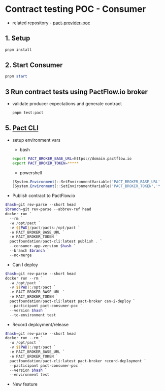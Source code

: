 # Contract testing POC - Consumer

- related repository - [pact-provider-poc](https://github.com/danrusu/pact-provider-poc)

## 1. Setup

```powershell
pnpm install
```

## 2. Start Consumer

```powershell
pnpm start
```

## 3 Run contract tests using PactFlow.io broker

- validate producer expectations and generate contract

  ```powershell
  pnpm test:pact
  ```

## 5. [Pact CLI](https://hub.docker.com/r/pactfoundation/pact-cli)

- setup environment vars

  - bash

  ```bash
  export PACT_BROKER_BASE_URL=https://domain.pactflow.io
  export PACT_BROKER_TOKEN=*****
  ```

  - powershell

  ```powershell
  [System.Environment]::SetEnvironmentVariable('PACT_BROKER_BASE_URL','https://domain.pactflow.io')
  [System.Environment]::SetEnvironmentVariable('PACT_BROKER_TOKEN','*****')
  ```

- Publish contract to PactFlow.io

```powershell
$hash=git rev-parse --short head
$branch=git rev-parse --abbrev-ref head
docker run `
  --rm `
  -w /opt/pact `
  -v ${PWD}/pact/pacts:/opt/pact `
  -e PACT_BROKER_BASE_URL `
  -e PACT_BROKER_TOKEN `
  pactfoundation/pact-cli:latest publish . `
  --consumer-app-version $hash `
  --branch $branch `
  --no-merge
```

- Can I deploy

```powershell
$hash=git rev-parse --short head
docker run --rm `
  -w /opt/pact `
  -v ${PWD}:/opt/pact `
  -e PACT_BROKER_BASE_URL `
  -e PACT_BROKER_TOKEN `
  pactfoundation/pact-cli:latest pact-broker can-i-deploy `
  --pacticipant pact-consumer-poc `
  --version $hash `
  --to-environment test
```

- Record deployment/release

```powershell
$hash=git rev-parse --short head
docker run --rm `
  -w /opt/pact `
  -v ${PWD}:/opt/pact `
  -e PACT_BROKER_BASE_URL `
  -e PACT_BROKER_TOKEN `
  pactfoundation/pact-cli:latest pact-broker record-deployment `
  --pacticipant pact-consumer-poc `
  --version $hash `
  --environment test
```

- New feature
